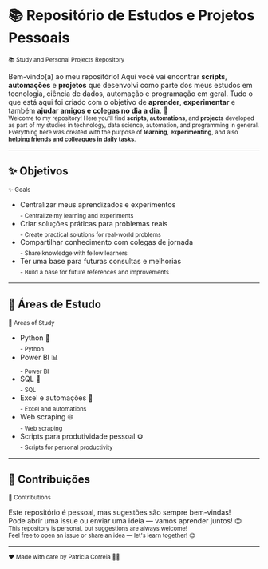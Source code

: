 # 📚 Repositório de Estudos e Projetos Pessoais  
<sub>📚 Study and Personal Projects Repository</sub>

Bem-vindo(a) ao meu repositório! Aqui você vai encontrar **scripts**, **automações** e **projetos** que desenvolvi como parte dos meus estudos em tecnologia, ciência de dados, automação e programação em geral. Tudo o que está aqui foi criado com o objetivo de **aprender**, **experimentar** e também **ajudar amigos e colegas no dia a dia**. 🤝  
<sub>Welcome to my repository! Here you'll find **scripts**, **automations**, and **projects** developed as part of my studies in technology, data science, automation, and programming in general. Everything here was created with the purpose of **learning**, **experimenting**, and also **helping friends and colleagues in daily tasks**.</sub>

---

## ✨ Objetivos  
<sub>✨ Goals</sub>

- Centralizar meus aprendizados e experimentos  
  <sub>- Centralize my learning and experiments</sub>  
- Criar soluções práticas para problemas reais  
  <sub>- Create practical solutions for real-world problems</sub>  
- Compartilhar conhecimento com colegas de jornada  
  <sub>- Share knowledge with fellow learners</sub>  
- Ter uma base para futuras consultas e melhorias  
  <sub>- Build a base for future references and improvements</sub>

---

## 🧠 Áreas de Estudo  
<sub>🧠 Areas of Study</sub>

- Python 🐍  
  <sub>- Python</sub>  
- Power BI 📊  
  <sub>- Power BI</sub>  
- SQL 💾  
  <sub>- SQL</sub>  
- Excel e automações 📑  
  <sub>- Excel and automations</sub>  
- Web scraping 🌐  
  <sub>- Web scraping</sub>  
- Scripts para produtividade pessoal ⚙️  
  <sub>- Scripts for personal productivity</sub>

---

## 🚀 Contribuições  
<sub>🚀 Contributions</sub>  

Este repositório é pessoal, mas sugestões são sempre bem-vindas!  
Pode abrir uma issue ou enviar uma ideia — vamos aprender juntos! 😊  
<sub>This repository is personal, but suggestions are always welcome!  
Feel free to open an issue or share an idea — let's learn together! 😊</sub>

---

<sub>❤️ Made with care by Patricia Correia 👩‍💻</sub>
